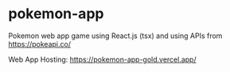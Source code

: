 # pokemon-app
Pokemon web app game using React.js (tsx) and using APIs from https://pokeapi.co/

Web App Hosting:
https://pokemon-app-gold.vercel.app/
